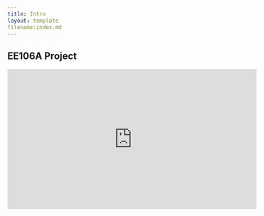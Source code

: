 ```yaml
---
title: Intro
layout: template
filename:index.md
--- 
```


## EE106A Project

<iframe width="560" height="315" src="https://www.youtube.com/embed/9pow2xkvkpc" frameborder="0" allow="accelerometer; autoplay; encrypted-media; gyroscope; picture-in-picture" allowfullscreen></iframe>